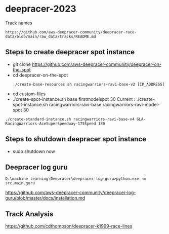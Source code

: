 # deepracer-2023
Track names
```
https://github.com/aws-deepracer-community/deepracer-race-data/blob/main/raw_data/tracks/README.md
```

## Steps to create deepracer spot instance
- git clone https://github.com/aws-deepracer-community/deepracer-on-the-spot
- cd deepracer-on-the-spot
  ```
  ./create-base-resources.sh racingwarriors-ravi-base-v2 [IP_ADDRESS]
  ```
-  cd custom-files
-  ./create-spot-instance.sh base firstmodelspot 30
   Current : ./create-spot-instance.sh racingwarriors-ravi-base racingwarriors-ravi-model-spot 30
```
./create-standard-instance.sh racingwarriors-ravi-base-v4 GLA-RacingWarriors-AceSuperSpeedway-175Speed 180
```

## Steps to shutdown deepracer spot instance
- sudo shutdown now

## Deepracer log guru
```
D:\machine learning\Deepracer\deepracer-log-guru>python.exe -m src.main.guru
```
https://github.com/aws-deepracer-community/deepracer-log-guru/blob/master/docs/installation.md

## Track Analysis
https://github.com/cdthompson/deepracer-k1999-race-lines

